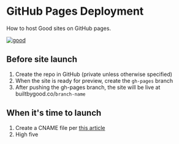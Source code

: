 # GitHub Pages Deployment
How to host Good sites on GitHub pages.

[![good](http://builtbygood.co/img/logo.png)](http://builtbygood.co)

## Before site launch
1. Create the repo in GitHub (private unless otherwise specified)
2. When the site is ready for preview, create the `gh-pages` branch
3. After pushing the gh-pages branch, the site will be live at builtbygood.co/`branch-name`


## When it's time to launch
1. Create a CNAME file per [this article](https://help.github.com/articles/setting-up-your-pages-site-repository/)
2. High five